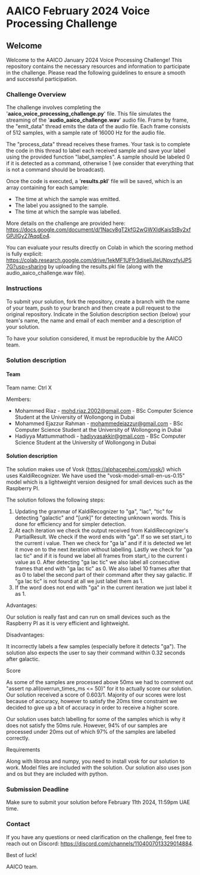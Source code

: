 # AAICO February 2024 Voice Processing Challenge

## Welcome

Welcome to the AAICO January 2024 Voice Processing Challenge! This repository contains the necessary resources and information to participate in the challenge. Please read the following guidelines to ensure a smooth and successful participation.

### Challenge Overview

The challenge involves completing the '**aaico_voice_processing_challenge.py**' file. This file simulates the streaming of the '**audio_aaico_challenge.wav**' audio file. Frame by frame, the "emit_data" thread emits the data of the audio file. Each frame consists of 512 samples, with a sample rate of 16000 Hz for the audio file.

The "process_data" thread receives these frames. Your task is to complete the code in this thread to label each received sample and save your label using the provided function "label_samples". A sample should be labeled 0 if it is detected as a command, otherwise 1 (we consider that everything that is not a command should be broadcast).

Once the code is executed, a '**results.pkl**' file will be saved, which is an array containing for each sample:

- The time at which the sample was emitted.
- The label you assigned to the sample.
- The time at which the sample was labelled.

More details on the challenge are provided here: https://docs.google.com/document/d/1Nacv8gT2kfG2wGWXIdKaisStBy2xfGPJIGy27AqqEo4.

You can evaluate your results directly on Colab in which the scoring method is fully explicit: https://colab.research.google.com/drive/1ekMF1UFfr3djseliJleUNpvzfyIJP57G?usp=sharing by uploading the results.pkl file (along with the audio_aaico_challenge.wav file).

### Instructions

To submit your solution, fork the repository, create a branch with the name of your team, push to your branch and then create a pull request to the original repository. Indicate in the Solution description section (below) your team's name, the name and email of each member and a description of your solution.

To have your solution considered, it must be reproducible by the AAICO team.

### Solution description

#### Team

Team name: Ctrl X

Members:

- Mohammed Riaz - mohd.riaz.2002@gmail.com - BSc Computer Science Student at the University of Wollongong in Dubai
- Mohammed Ejazzur Rahman - mohammedejazzur@gmail.com - BSc Computer Science Student at the University of Wollongong in Dubai
- Hadiyya Mattummathodi - hadiyyasakkir@gmail.com - BSc Computer Science Student at the University of Wollongong in Dubai

#### Solution description

The solution makes use of Vosk (https://alphacephei.com/vosk/) which uses KaldiRecognizer.
We have used the "vosk-model-small-en-us-0.15" model which is a lightweight version designed for small devices such as the Raspberry PI.

The solution follows the following steps:

1. Updating the grammar of KaldiRecognizer to "ga", "lac", "tic" for detecting "galactic" and "[unk]" for detecting unknown words. This is done for efficiency and for simpler detection.
2. At each iteration we check the output received from KaldiRecognizer's PartialResult. We check if the word ends with "ga". If so we set start_i to the current i value. Then we check for "ga la" and if it is detected we let it move on to the next iteration without labelling. Lastly we check for "ga lac tic" and if it is found we label all frames from start_i to the current i value as 0. After detecting "ga lac tic" we also label all consecutive frames that end with "ga lac tic" as 0. We also label 10 frames after that as 0 to label the second part of their command after they say galactic. If "ga lac tic" is not found at all we just label them as 1.
3. If the word does not end with "ga" in the current iteration we just label it as 1.


Advantages:

Our solution is really fast and can run on small devices such as the Raspberry PI as it is very efficient and lightweight.

Disadvantages:

It incorrectly labels a few samples (especially before it detects "ga"). The solution also expects the user to say their command within 0.32 seconds after galactic.

Score

As some of the samples are processed above 50ms we had to comment out "assert np.all(overrun_times_ms <= 50)" for it to actually score our solution. Our solution received a score of 0.603/1. Majority of our scores were lost because of accuracy, however to satisfy the 20ms time constraint we decided to give up a bit of accuracy in order to receive a higher score.

Our solution uses batch labelling for some of the samples which is why it does not satisfy the 50ms rule. However, 94% of our samples are processed under 20ms out of which 97% of the samples are labelled correctly.

Requirements

Along with librosa and numpy, you need to install vosk for our solution to work. Model files are included with the solution. Our solution also uses json and os but they are included with python.

### Submission Deadline

Make sure to submit your solution before February 11th 2024, 11:59pm UAE time.

### Contact

If you have any questions or need clarification on the challenge, feel free to reach out on Discord: https://discord.com/channels/1104007013329014884.

Best of luck!

AAICO team.
